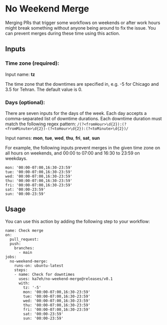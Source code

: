 # No Weekend Merge

Merging PRs that trigger some workflows on weekends or after work hours might break something without anyone being around to fix the issue.
You can prevent merges during these time using this action.

## Inputs

### Time zone (required):

Input name: **tz**

The time zone that the downtimes are specified in, e.g. -5 for Chicago and 3.5 for Tehran. The default value is 0.

### Days (optional):

There are seven inputs for the days of the week. Each day accepts a comma-separated list of downtime durations. Each downtime duration must match the following regex pattern: `/(?<fromHour>\d{2}):(?<fromMinute>\d{2})-(?<toHour>\d{2}):(?<toMinute>\d{2})/`

Input names: **mon**, **tue**, **wed**, **thu**, **fri**, **sat**, **sun**

For example, the following inputs prevent merges in the given time zone on all hours on weekends, and 00:00 to 07:00 and 16:30 to 23:59 on weekdays.

```
mon: '00:00-07:00,16:30-23:59'
tue: '00:00-07:00,16:30-23:59'
wed: '00:00-07:00,16:30-23:59'
thu: '00:00-07:00,16:30-23:59'
fri: '00:00-07:00,16:30-23:59'
sat: '00:00-23:59'
sun: '00:00-23:59'
```

## Usage

You can use this action by adding the following step to your workflow:

```
name: Check merge
on:
  pull_request:
  push:
    branches:
      - main
jobs:
  no-weekend-merge:
    runs-on: ubuntu-latest
    steps:
    - name: Check for downtimes
      uses: ka7eh/no-weekend-merge@releases/v0.1
      with:
        tz: '-5'
        mon: '00:00-07:00,16:30-23:59'
        tue: '00:00-07:00,16:30-23:59'
        wed: '00:00-07:00,16:30-23:59'
        thu: '00:00-07:00,16:30-23:59'
        fri: '00:00-07:00,16:30-23:59'
        sat: '00:00-23:59'
        sun: '00:00-23:59'
```
